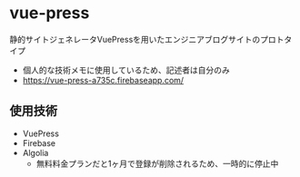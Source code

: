 # vue-press
静的サイトジェネレータVuePressを用いたエンジニアブログサイトのプロトタイプ
 - 個人的な技術メモに使用しているため、記述者は自分のみ
- https://vue-press-a735c.firebaseapp.com/
 
## 使用技術
- VuePress
- Firebase
- Algolia
  - 無料料金プランだと1ヶ月で登録が削除されるため、一時的に停止中
